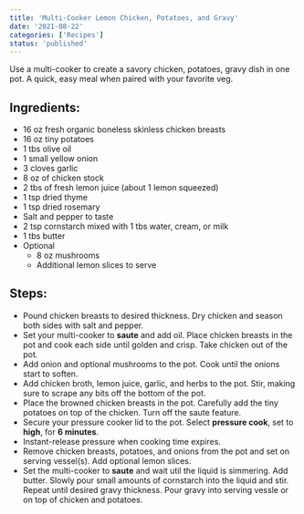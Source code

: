 ```yaml
---
title: 'Multi-Cooker Lemon Chicken, Potatoes, and Gravy'
date: '2021-08-22'
categories: ['Recipes']
status: 'published'
---
```


Use a multi-cooker to create a savory chicken, potatoes, gravy dish in one pot. A quick, easy meal when paired with your favorite veg.

<!-- excerpt end -->

## Ingredients:

- 16 oz fresh organic boneless skinless chicken breasts
- 16 oz tiny potatoes
- 1 tbs olive oil
- 1 small yellow onion
- 3 cloves garlic
- 8 oz of chicken stock
- 2 tbs of fresh lemon juice (about 1 lemon squeezed)
- 1 tsp dried thyme
- 1 tsp dried rosemary
- Salt and pepper to taste
- 2 tsp cornstarch mixed with 1 tbs water, cream, or milk
- 1 tbs butter
- Optional
  - 8 oz mushrooms
  - Additional lemon slices to serve

## Steps:

- Pound chicken breasts to desired thickness. Dry chicken and season both sides with salt and pepper.
- Set your multi-cooker to **saute** and add oil. Place chicken breasts in the pot and cook each side until golden and crisp. Take chicken out of the pot.
- Add onion and optional mushrooms to the pot. Cook until the onions start to soften.
- Add chicken broth, lemon juice, garlic, and herbs to the pot. Stir, making sure to scrape any bits off the bottom of the pot.
- Place the browned chicken breasts in the pot. Carefully add the tiny potatoes on top of the chicken. Turn off the saute feature.
- Secure your pressure cooker lid to the pot. Select **pressure cook**, set to **high**, for **6 minutes**.
- Instant-release pressure when cooking time expires.
- Remove chicken breasts, potatoes, and onions from the pot and set on serving vessel(s). Add optional lemon slices.
- Set the multi-cooker to **saute** and wait util the liquid is simmering. Add butter. Slowly pour small amounts of cornstarch into the liquid and stir. Repeat until desired gravy thickness. Pour gravy into serving vessle or on top of chicken and potatoes.

